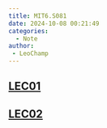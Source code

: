 ```yaml
---
title: MIT6.S081
date: 2024-10-08 00:21:49
categories:
  - Note
author:
 - LeoChamp
---
```


## [LEC01](https://mp.weixin.qq.com/s?__biz=MzkyMDY3MjQ0OQ==&mid=2247484018&idx=1&sn=6015e6b757a4d9575dfeae9c65436aa5&chksm=c18e03dcf6f98acac01dbacb0fbd545effff5d1582b5ccc5040db278ea2da47cbbd3f083b768#rd)

## [LEC02](https://mp.weixin.qq.com/s?__biz=MzkyMDY3MjQ0OQ==&mid=2247484025&idx=1&sn=46e17e7b9d99ad9637e300e7e6807629&chksm=c18e03d7f6f98ac1467886141accf1f73a3b26c0aa2ad1aacf3718e4eceb19df89aea0c88032#rd)

